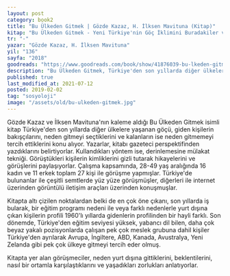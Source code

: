 ```yaml
---
layout: post  
category: book2  
title: "Bu Ülkeden Gitmek | Gözde Kazaz, H. İlksen Mavituna (Kitap)" 
kitap: "Bu Ülkeden Gitmek - Yeni Türkiye'nin Göç İklimini Buradakiler ve Oradakiler Anlatıyor"  
tr: "-"  
yazar: "Gözde Kazaz, H. İlksen Mavituna"  
yil: "136"  
sayfa: "2018"  
goodreads: "https://www.goodreads.com/book/show/41876039-bu-lkeden-gitmek"
description: "Bu Ülkeden Gitmek, Türkiye'den son yıllarda diğer ülkelere yaşanan göçü konu alıyor."
published: true
last_modified_at: 2021-07-12
posted: 2019-02-02
tag: "sosyoloji"
image: "/assets/old/bu-ulkeden-gitmek.jpg"
---
```


Gözde Kazaz ve İlksen Mavituna'nın kaleme aldığı Bu Ülkeden Gitmek isimli kitap Türkiye'den son yıllarda diğer ülkelere yaşanan göçü, giden kişilerin bakışçılarını, neden gitmeyi seçtiklerini ve kalanların ise neden gitmemeyi tercih ettiklerini konu alıyor. Yazarlar, kitabı gazeteci perspektifinden yazdıklarını belirtiyorlar. Kullandıkları yöntem ise, derinlemesine mülakat tekniği. Görüştükleri kişilerin kimliklerini gizli tutarak hikayelerini ve görüşlerini paylaşıyorlar. Çalışma kapsamında, 28-49 yaş aralığında 16 kadın ve 11 erkek toplam 27 kişi ile görüşme yapmışlar. Türkiye'de bulunanlar ile çeşitli semtlerde yüz yüze görüşmüşler, diğerleri ile internet üzerinden görüntülü iletişim araçları üzerinden konuşmuşlar.  
  
Kitapta altı çizilen noktalardan belki de en çok öne çıkanı, son yıllarda iş bularak, bir eğitim programı nedeni ile veya farklı nedenlerle yurt dışına çıkan kişilerin profili 1960'lı yıllarda gidenlerin profilinden bir hayli farklı. Son dönemde, Türkiye'den eğitim seviyesi yüksek, yabancı dil bilen, daha çok beyaz yakalı pozisyonlarda çalışan pek çok meslek grubuna dahil kişiler Türkiye'den ayrılarak Avrupa, İngiltere, ABD, Kanada, Avustralya, Yeni Zelanda gibi pek çok ülkeye gitmeyi tercih eder olmuş.  
  
Kitapta yer alan görüşmeciler, neden yurt dışına gittiklerini, beklentilerini, nasıl bir ortamla karşılaştıklarını ve yaşadıkları zorlukları anlatıyorlar.  
  
